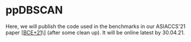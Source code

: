 # ppDBSCAN

Here, we will publish the code used in the benchmarks in our ASIACCS'21 paper \[[BCE+21](https://ia.cr/2021/...)\]  (after some clean up). It will be online latest by 30.04.21.
